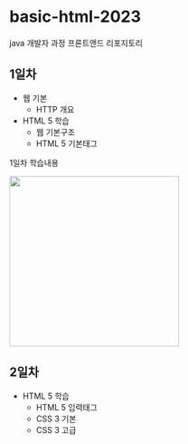 # basic-html-2023
java 개발자 과정 프론트앤드 리포지토리

## 1일차
- 웹 기본
    - HTTP 개요
- HTML 5 학습
    - 웹 기본구조
    - HTML 5 기본태그
    
1일차 학습내용
<!-- ![멀티미디어](https://github.com/Exit-Chokey/basic-html-2023/blob/main/image/day1.png) 사이즈 못바꿈 -->
<img src = "https://github.com/Exit-Chokey/basic-html-2023/blob/main/image/day1.png" width="300">

## 2일차
- HTML 5 학습
    - HTML 5 입력태그
    - CSS 3 기본
    - CSS 3 고급  
